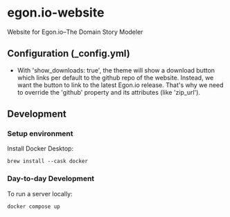 # egon.io-website
Website for Egon.io–The Domain Story Modeler

## Configuration (_config.yml)

* With 'show_downloads: true', the theme will show a download button which links per default to the github repo of the website. Instead, we want the button to link to the latest Egon.io release. That's why we need to override the 'github' property and its attributes (like 'zip_url').

## Development

### Setup environment

Install Docker Desktop:

```fish
brew install --cask docker
```

### Day-to-day Development

To run a server locally:

```fish
docker compose up
```
